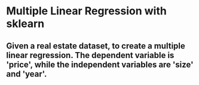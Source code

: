 # Multiple Linear Regression with sklearn
## Given a real estate dataset, to create a multiple linear regression. The dependent variable is 'price', while the independent variables are 'size' and 'year'.
